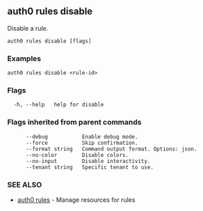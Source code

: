 ## auth0 rules disable

Disable a rule.

```
auth0 rules disable [flags]
```

### Examples

```
auth0 rules disable <rule-id>
```

### Flags

```
  -h, --help   help for disable
```

### Flags inherited from parent commands

```
      --debug           Enable debug mode.
      --force           Skip confirmation.
      --format string   Command output format. Options: json.
      --no-color        Disable colors.
      --no-input        Disable interactivity.
      --tenant string   Specific tenant to use.
```

### SEE ALSO

* [auth0 rules](auth0_rules.md)	 - Manage resources for rules
